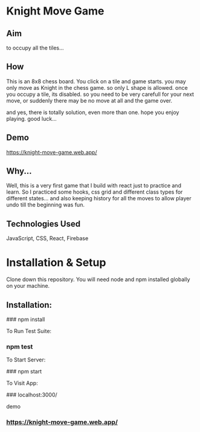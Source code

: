 # Knight Move Game

## Aim

to occupy all the tiles...

## How

This is an 8x8 chess board. You click on a tile and game starts.
you may only move as Knight in the chess game. so only L shape is allowed.
once you occupy a tile, its disabled.
so you need to be very carefull for your next move,
or suddenly there may be no move at all and the game over.

and yes, there is totally solution, even more than one.
hope you enjoy playing.
good luck...

## Demo

https://knight-move-game.web.app/

## Why...

Well, this is a very first game that I build with react just to practice and learn.
So I practiced some hooks, css grid and different class types for different states...
and also keeping history for all the moves to allow player undo till the beginning was fun.

## Technologies Used

JavaScript, CSS, React, Firebase

# Installation & Setup

Clone down this repository. You will need node and npm installed globally on your machine.

## Installation:

### npm install

To Run Test Suite:

### npm test

To Start Server:

### npm start

To Visit App:

### localhost:3000/

demo

### https://knight-move-game.web.app/
